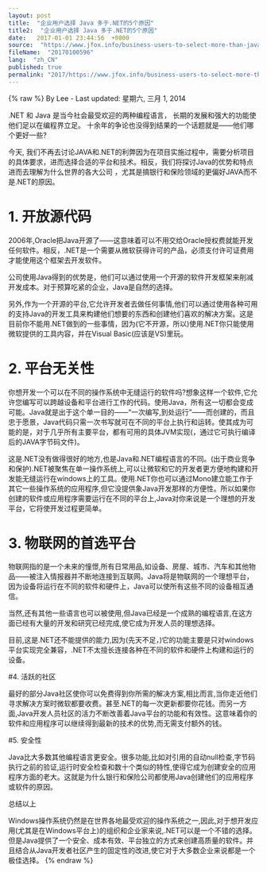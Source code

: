 ```yaml
---
layout: post
title:  "企业用户选择 Java 多于.NET的5个原因"
title2:  "企业用户选择 Java 多于.NET的5个原因"
date:   2017-01-01 23:44:56  +0800
source:  "https://www.jfox.info/business-users-to-select-more-than-java-nets-five-reasons.html"
fileName:  "20170100596"
lang:  "zh_CN"
published: true
permalink: "2017/https://www.jfox.info/business-users-to-select-more-than-java-nets-five-reasons.html"
---
```

{% raw %}
By Lee - Last updated: 星期六, 三月 1, 2014

.NET 和 Java 是当今社会最受欢迎的两种编程语言， 长期的发展和强大的功能使他们足以在编程界立足。 十余年的争论也没得到结果的一个话题就是——他们哪个更好一些?

今天, 我们不再去讨论JAVA和.NET的利弊因为在项目实施过程中，需要分析项目的具体要求，进而选择合适的平台和技术。相反，我们将探讨Java的优势和特点进而去理解为什么世界的各大公司 ，尤其是搞银行和保险领域的更偏好JAVA而不是.NET的原因。

# 1. 开放源代码

2006年,Oracle把Java开源了­——这意味着可以不用交给Oracle授权费就能开发任何软件。相反，.NET是一个需要从微软获得许可的产品，必须支付许可证费用才能使用这个框架去开发软件。

公司使用Java得到的优势是，他们可以通过使用一个开源的软件开发框架来削减开发成本。对于预算吃紧的企业，Java是自然的选择。

另外,作为一个开源的平台,它允许开发者去做任何事情,他们可以通过使用各种可用的支持Java的开发工具来构建他们想要的东西和创建他们喜欢的解决方案。这是目前你不能用.NET做到的一些事情，因为(它不开源，所以)使用.NET你只能使用微软提供的工具内容，并在Visual Basic(应该是VS)里玩。

# 2. 平台无关性

你想开发一个可以在不同的操作系统中无缝运行的软件吗?想象这样一个软件,它允许您编写可以跨越设备和平台进行工作的代码。使用Java，所有这一切都会变成可能。Java就是出于这个单一目的——“一次编写,到处运行”——而创建的，而且忠于愿景，Java代码只需一次书写就可在不同的平台上执行和运转。使其成为可能的是，对于几乎所有主要平台，都有可用的具体JVM实现(，通过它可执行编译后的JAVA字节码文件)。

这是.NET没有做得很好的地方,也是Java和.NET编程语言的不同。(出于商业竞争和保护).NET被聚焦在单一操作系统上,可以让微软和它的开发者更方便地构建和开发能无缝运行在windows上的工具。使用.NET你也可以通过Mono建立能工作于其它一些操作系统的应用程序,但它没提供象Java开发那样的方便性。所以如果你创建的软件或应用程序需要运行在不同的平台上,Java对你来说是一个理想的开发平台，它将使开发过程更简单。

# 3. 物联网的首选平台

物联网指的是一个未来的憧憬,所有日常用品,如设备、房屋、城市、汽车和其他物品——被注入情报器并不断地连接到互联网。Java将是物联网的一个理想平台，因为设备将运行在不同的软件和硬件上，Java可以使所有这些不同的设备相互通信。

当然,还有其他一些语言也可以被使用,但Java已经是一个成熟的编程语言,在这方面已经有大量的开发和研究已经完成,使它成为开发人员的理想选择。

目前,这是.NET还不能提供的能力,因为(先天不足，)它的功能主要是只对windows平台实现完全兼容，.NET不太擅长连接各种在不同的软件和硬件上构建和运行的设备。

#4. 活跃的社区

最好的部分Java社区使你可以免费得到你所需的解决方案,相比而言,当你走近他们寻求解决方案时微软都要收费。甚至.NET的每一次更新都要你花钱。而另一方面,Java开发人员社区的活力不断改善着Java平台的功能和有效性。这意味着你的软件和应用程序可以继续得到最新的技术的优势,而无需支付额外的钱。

#5. 安全性

Java比大多数其他编程语言更安全。很多功能,比如对引用的自动null检查,字节码执行之前的验证,运行时安全检查和数十个类似的特性,使得它成为创建安全的应用程序方面的老大。这就是为什么银行和保险公司都使用Java创建他们的应用程序或软件的原因。

总结以上

Windows操作系统仍然是在世界各地最受欢迎的操作系统之一,因此,对于想开发应用(尤其是在Windows平台上)的组织和企业家来说,.NET可以是一个不错的选择。但是Java提供了一个安全、成本有效、平台独立的方式来创建高质量的软件。并且结合从Java开发者社区产生的固定性的改进,使它对于大多数企业来说都是一个极佳选择。
{% endraw %}